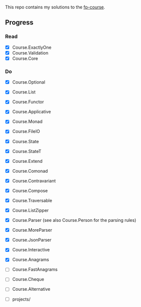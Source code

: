 This repo contains my solutions to the [fp-course](https://github.com/system-f/fp-course).

## Progress

### Read
  * [x] Course.ExactlyOne
  * [x] Course.Validation
  * [x] Course.Core

### Do
  * [x] Course.Optional
  * [x] Course.List
  * [x] Course.Functor
  * [x] Course.Applicative
  * [x] Course.Monad
  * [x] Course.FileIO
  * [x] Course.State
  * [x] Course.StateT
  * [x] Course.Extend
  * [x] Course.Comonad
  * [x] Course.Contravariant
  * [x] Course.Compose
  * [x] Course.Traversable
  * [x] Course.ListZipper
  * [x] Course.Parser (see also Course.Person for the parsing rules)
  * [x] Course.MoreParser
  * [x] Course.JsonParser
  * [x] Course.Interactive
  * [x] Course.Anagrams
  * [ ] Course.FastAnagrams
  * [ ] Course.Cheque
  * [ ] Course.Alternative
  * [ ] projects/


